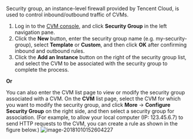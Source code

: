 Security group, an instance-level firewall provided by Tencent Cloud, is used to control inbound/outbound traffic of CVMs.

 1. Log in to the [CVM console](https://console.cloud.tencent.com/cvm/index), and click **Security Group** in the left navigation pane.
 2. Click the **New** button, enter the security group name (e.g. my-security-group), select **Template** or **Custom**, and then click **OK** after confirming inbound and outbound rules.
 3. Click the **Add an Instance** button on the right of the security group list, and select the CVM to be associated with the security group to complete the process. 

**Or**

You can also enter the CVM list page to view or modify the security group associated with a CVM. On the **CVM** list page, select the CVM for which you want to modify the security group, and click **More** -> **Configure Security Group** on the right side, and then select a security group for association.
(For example, to allow your local computer (IP: 123.45.6.7) to send HTTP requests to the CVM, you can create a rule as shown in the figure below.)
![image-20181010152604227](https://main.qcloudimg.com/raw/c08ca9a0262f4911fdac90925762e4a6.png)
